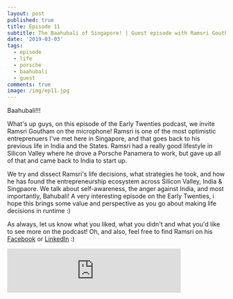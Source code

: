 ```yaml
---
layout: post
published: true
title: Episode 11
subtitle: The Baahubali of Singapore! | Guest episode with Ramsri Goutham!
date: '2019-03-03'
tags:
  - episode
  - life
  - porsche
  - baahubali
  - guest
comments: true
image: /img/ep11.jpg
---
```

Baahubali!!!

What's up guys, on this episode of the Early Twenties podcast, we invite Ramsri Goutham on the microphone! Ramsri is one of the most optimistic entreprenuers I've met here in Singapore, and that goes back to his previous life in India and the States. Ramsri had a really good lifestyle in Silicon Valley where he drove a Porsche Panamera to work, but gave up all of that and came back to India to start up. 

We try and dissect Ramsri's life decisions, what strategies he took, and how he has found the entrepreneurship ecosystem across Silicon Valley, India & Singpaore. We talk about self-awareness, the anger against India, and most importantly, Bahubali! A very interesting episode on the Early Twenties, i hope this brings some value and perspective as you go about making life decisions in runtime :)

As always, let us know what you liked, what you didn't and what you'd like to see more on the podcast! Oh, and also, feel free to find Ramsri on his [Facebook](https://www.facebook.com/ramsri.goutham) or [LinkedIn](https://www.linkedin.com/in/ramsrig/) :)

<iframe src="https://anchor.fm/earlytwenties/embed/episodes/Ep-11-The-Baahubali-of-Singapore---Guest-episode-with-Ramsri-Goutham-e3bsum" height="102px" width="400px" frameborder="0" scrolling="no"></iframe>
